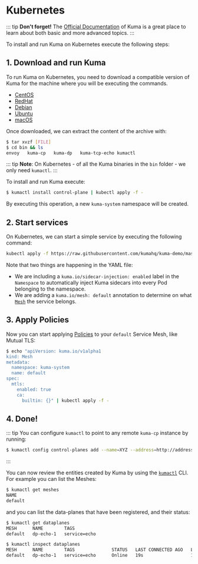 # Kubernetes

::: tip
**Don't forget!** The [Official Documentation](../) of Kuma is a great place to learn about both basic and more advanced topics.
:::

To install and run Kuma on Kubernetes execute the following steps:

## 1. Download and run Kuma

To run Kuma on Kubernetes, you need to download a compatible version of Kuma for the machine where you will be executing the commands.

* [CentOS](https://kong.bintray.com/kuma/kuma-0.1.2-centos.tar.gz)
* [RedHat](https://kong.bintray.com/kuma/kuma-0.1.2-rhel.tar.gz)
* [Debian](https://kong.bintray.com/kuma/kuma-0.1.2-debian.tar.gz)
* [Ubuntu](https://kong.bintray.com/kuma/kuma-0.1.2-ubuntu.tar.gz)
* [macOS](https://kong.bintray.com/kuma/kuma-0.1.2-darwin.tar.gz)

Once downloaded, we can extract the content of the archive with:

```sh
$ tar xvzf [FILE]
$ cd bin && ls
envoy   kuma-cp   kuma-dp   kuma-tcp-echo kumactl
```

::: tip
**Note**: On Kubernetes - of all the Kuma binaries in the `bin` folder - we only need `kumactl`.
:::

To install and run Kuma execute:

```sh
$ kumactl install control-plane | kubectl apply -f -
```

By executing this operation, a new `kuma-system` namespace will be created.

## 2. Start services

On Kubernetes, we can start a simple service by executing the following command:

```sh
kubectl apply -f https://raw.githubusercontent.com/kumahq/kuma-demo/master/kubernetes/kuma-demo-aio.yaml
```

Note that two things are happening in the YAML file:

* We are including a `kuma.io/sidecar-injection: enabled` label in the `Namespace` to automatically inject Kuma sidecars into every Pod belonging to the namespace.
* We are adding a `kuma.io/mesh: default` annotation to determine on what [`Mesh`](../../policies/mesh) the service belongs.

## 3. Apply Policies

Now you can start applying [Policies](../../policies/introduction) to your `default` Service Mesh, like Mutual TLS:

```sh
$ echo "apiVersion: kuma.io/v1alpha1
kind: Mesh
metadata:
  namespace: kuma-system
  name: default
spec:
  mtls:
    enabled: true
    ca:
      builtin: {}" | kubectl apply -f -
```

## 4. Done!

::: tip
You can configure `kumactl` to point to any remote `kuma-cp` instance by running:

```sh
$ kumactl config control-planes add --name=XYZ --address=http://address.to.kuma:5681
```
:::

You can now review the entities created by Kuma by using the [`kumactl`](../../documentation/kumactl) CLI. For example you can list the Meshes:

```sh
$ kumactl get meshes
NAME
default
```

and you can list the data-planes that have been registered, and their status:

```sh
$ kumactl get dataplanes
MESH      NAME        TAGS
default   dp-echo-1   service=echo

$ kumactl inspect dataplanes
MESH      NAME        TAGS              STATUS   LAST CONNECTED AGO   LAST UPDATED AGO   TOTAL UPDATES   TOTAL ERRORS
default   dp-echo-1   service=echo      Online   19s                  18s                2               0
```